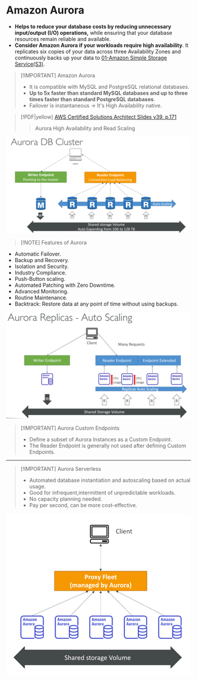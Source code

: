 # Amazon Aurora
- **Helps to reduce your database costs by reducing unnecessary input/output (I/O) operations,** while ensuring that your database resources remain reliable and available.
- **Consider Amazon Aurora if your workloads require high availability**. It replicates six copies of your data across three Availability Zones and continuously backs up your data to [01-Amazon Simple Storage Service(S3)](AWS/Cloud%20Practitioner%20(CLF-C02)/05-Storage%20and%20Databases/01-Amazon%20Simple%20Storage%20Service(S3).md).


> [!IMPORTANT] Amazon Aurora
> - It is compatible with MySQL and PostgreSQL relational databases. 
> - **Up to 5x faster than standard MySQL databases and up to three times faster than standard PostgreSQL databases**.
> - Failover is instantaneous -> It's High Availability native.

> [!PDF|yellow] [AWS Certified Solutions Architect Slides v39, p.171](AWS/Slides/AWS%20Certified%20Solutions%20Architect%20Slides%20v39.pdf#page=171&selection=8,0,8,41&color=yellow)
> > Aurora High Availability and Read Scaling

![](AWS/AWS%20Solutions%20Architect%20Associate%20Certification%20SAA-C03/img/Pasted%20image%2020241202131417.png)


> [!NOTE] Features of Aurora
- Automatic Failover.
- Backup and Recovery.
- Isolation and Security.
- Industry Compliance.
- Push-Button scaling.
- Automated Patching with Zero Downtime.
- Advanced Monitoring.
- Routine Maintenance.
- Backtrack: Restore data at any point of time without using backups.

![](AWS/AWS%20Solutions%20Architect%20Associate%20Certification%20SAA-C03/img/Pasted%20image%2020241202131825.png)


> [!IMPORTANT] Aurora Custom Endpoints
> - Define a subset of Aurora Instances as a Custom Endpoint.
> - The Reader Endpoint is generally not used after defining Custom Endpoints.

---

> [!IMPORTANT] Aurora Serverless
> - Automated database instantiation and autoscaling based on actual usage.
> - Good for infrequent,intermittent of unpredictable workloads.
> - No capacity planning needed.
> - Pay per second, can be more cost-effective.

![](AWS/AWS%20Solutions%20Architect%20Associate%20Certification%20SAA-C03/img/Pasted%20image%2020241202132125.png)